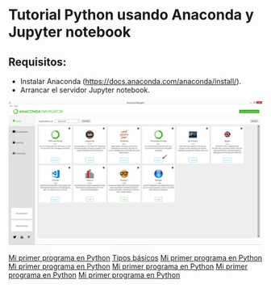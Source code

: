 # Tutorial Python usando Anaconda y Jupyter notebook

## Requisitos:

* Instalar Anaconda (https://docs.anaconda.com/anaconda/install/).
* Arrancar el servidor Jupyter notebook.

![](imagenes/anaconda.jpg)

[Mi primer programa en Python](Mi_primer_programa_en_Python.ipynb) 
[Tipos básicos](Tipos_basicos.ipynb) 
[Mi primer programa en Python](Mi_primer_programa_en_Python.ipynb) 
[Mi primer programa en Python](Mi_primer_programa_en_Python.ipynb) 
[Mi primer programa en Python](Mi_primer_programa_en_Python.ipynb) 
[Mi primer programa en Python](Mi_primer_programa_en_Python.ipynb) 
[Mi primer programa en Python](Mi_primer_programa_en_Python.ipynb) 
